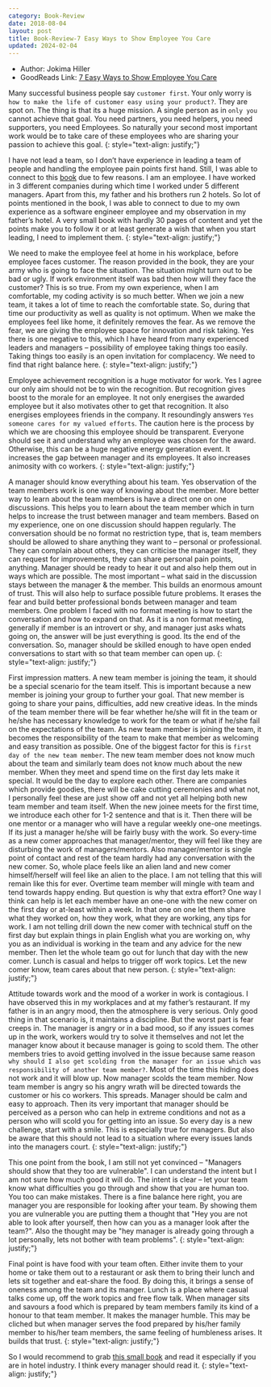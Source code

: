 ```yaml
---
category: Book-Review
date: 2018-08-04
layout: post
title: Book-Review-7 Easy Ways to Show Employee You Care
updated: 2024-02-04
---
```


- Author: Jokima Hiller
- GoodReads Link: [7 Easy Ways to Show Employee You Care](https://www.goodreads.com/book/show/30065630-7-easy-ways-to-show-your-employees-you-care)

Many successful business people say `customer first`. Your only worry is `how to make the life of customer easy using your product?`. They are spot on. The thing is that its a huge mission. A single person as in `only you` cannot achieve that goal. You need partners, you need helpers, you need supporters, you need Employees. So naturally your second most important work would be to take care of these employees who are sharing your passion to achieve this goal.
{: style="text-align: justify;"}

I have not lead a team, so I don’t have experience in leading a team of people and handling the employee pain points first hand. Still, I was able to connect to this [book](https://www.amazon.com/Employees-Booklet-Hotel-Managers-Others/dp/1478754613)  due to few reasons. I am an employee. I have worked in 3 different companies during which time I worked under 5 different managers. Apart from this, my father and his brothers run 2 hotels. So lot of points mentioned in the book, I was able to connect to due to my own experience as a software engineer employee and my observation in my father’s hotel. A very small book with hardly 30 pages of content and yet the points make you to follow it or at least generate a wish that when you start leading, I need to implement them.
{: style="text-align: justify;"}

We need to make the employee feel at home in his workplace, before employee faces customer. The reason provided in the book, they are your army who is going to face the situation. The situation might turn out to be bad or ugly. If work environment itself was bad then how will they face the customer? This is so true. From my own experience, when I am comfortable, my coding activity is so much better. When we join a new team, it takes a lot of time to reach the comfortable state. So, during that time our productivity as well as quality is not optimum. When we make the employees feel like home, it definitely removes the fear. As we remove the fear, we are giving the employee space for innovation and risk taking. Yes there is one negative to this, which I have heard from many experienced leaders and managers – possibility of employee taking things too easily. Taking things too easily is an open invitation for complacency. We need to find that right balance here.
{: style="text-align: justify;"}

Employee achievement recognition is a huge motivator for work. Yes I agree our only aim should not be to win the recognition. But recognition gives boost to the morale for an employee. It not only energises the awarded employee but it also motivates other to get that recognition. It also energises employees friends in the company. It resoundingly answers `Yes someone cares for my valued efforts`. The caution here is the process by which we are choosing this employee should be transparent. Everyone should see it and understand why an employee was chosen for the award. Otherwise, this can be a huge negative energy generation event. It increases the gap between manager and its employees. It also increases animosity with co workers.
{: style="text-align: justify;"}

A manager should know everything about his team. Yes observation of the team members work is one way of knowing about the member. More better way to learn about the team members is have a direct one on one discussions. This helps you to learn about the team member which in turn helps to increase the trust between manager and team members. Based on my experience, one on one discussion should happen regularly. The conversation should be no format no restriction type, that is, team members should be allowed to share anything they want to – personal or professional. They can complain about others, they can criticise the manager itself, they can request for improvements, they can share personal pain points, anything. Manager should be ready to hear it out and also help them out in ways which are possible. The most important – what said in the discussion stays between the manager & the member. This builds an enormous amount of trust. This will also help to surface possible future problems. It erases the fear and build better professional bonds between manager and team members. One problem I faced with no format meeting is how to start the conversation and how to expand on that. As it is a non format meeting, generally if member is an introvert or shy, and manager just asks whats going on, the answer will be just everything is good. Its the end of the conversation. So, manager should be skilled enough to have open ended conversations to start with so that team member can open up.
{: style="text-align: justify;"}

First impression matters. A new team member is joining the team, it should be a special scenario for the team itself. This is important because a new member is joining your group to further your goal. That new member is going to share your pains, difficulties, add new creative ideas. In the minds of the team member there will be fear whether he/she will fit in the team or he/she has necessary knowledge to work for the team or what if he/she fail on the expectations of the team. As new team member is joining the team, it becomes the responsibility of the team to make that member as welcoming and easy transition as possible. One of the biggest factor for this is `first day of the new team member`. The new team member does not know much about the team and similarly team does not know much about the new member. When they meet and spend time on the first day lets make it special. It would be the day to explore each other. There are companies which provide goodies, there will be cake cutting ceremonies and what not, I personally feel these are just show off and not yet all helping both new team member and team itself. When the new joinee meets for the first time, we introduce each other for 1-2 sentence and that is it. Then there will be one mentor or a manager who will have a regular weekly one-one meetings. If its just a manager he/she will be fairly busy with the work. So every-time as a new comer approaches that manager/mentor, they will feel like they are disturbing the work of managers/mentors. Also manager/mentor is single point of contact and rest of the team hardly had any conversation with the new comer. So, whole place feels like an alien land and new comer himself/herself will feel like an alien to the place. I am not telling that this will remain like this for ever. Overtime team member will mingle with team and tend towards happy ending. But question is why that extra effort? One way I think can help is let each member have an one-one with the new comer on the first day or at-least within a week. In that one on one let them share what they worked on, how they work, what they are working, any tips for work. I am not telling drill down the new comer with technical stuff on the first day but explain things in plain English what you are working on, why you as an individual is working in the team and any advice for the new member. Then let the whole team go out for lunch that day with the new comer. Lunch is casual and helps to trigger off work topics. Let the new comer know, team cares about that new person.
{: style="text-align: justify;"}

Attitude towards work and the mood of a worker in work is contagious. I have observed this in my workplaces and at my father’s restaurant. If my father is in an angry mood, then the atmosphere is very serious. Only good thing in that scenario is, it maintains a discipline. But the worst part is fear creeps in. The manager is angry or in a bad mood, so if any issues comes up in the work, workers would try to solve it themselves and not let the manager know about it because manager is going to scold them. The other members tries to avoid getting involved in the issue because same reason `why should I also get scolding from the manager for an issue which was responsibility of another team member?`. Most of the time this hiding does not work and it will blow up. Now manager scolds the team member. Now team member is angry so his angry wrath will be directed towards the customer or his co workers. This spreads. Manager should be calm and easy to approach. Then its very important that manager should be perceived as a person who can help in extreme conditions and not as a person who will scold you for getting into an issue. So every day is a new challenge, start with a smile. This is especially true for managers. But also be aware that this should not lead to a situation where every issues lands into the managers court.
{: style="text-align: justify;"}

This one point from the book, I am still not yet convinced – "Managers should show that they too are vulnerable". I can understand the intent but I am not sure how much good it will do. The intent is clear – let your team know what difficulties you go through and show that you are human too. You too can make mistakes. There is a fine balance here right, you are manager you are responsible for looking after your team. By showing them you are vulnerable you are putting them a thought that "Hey you are not able to look after yourself, then how can you as a manager look after the team?". Also the thought may be "hey manager is already going through a lot personally, lets not bother with team problems".
{: style="text-align: justify;"}

Final point is have food with your team often. Either invite them to your home or take them out to a restaurant or ask them to bring their lunch and lets sit together and eat-share the food. By doing this, it brings a sense of oneness among the team and its manger. Lunch is a place where casual talks come up, off the work topics and free flow talk. When manager sits and savours a food which is prepared by team members family its kind of a honour to that team member. It makes the manager humble. This may be cliched but when manager serves the food prepared by his/her family member to his/her team members, the same feeling of humbleness arises. It builds that trust.
{: style="text-align: justify;"}

So I would recommend to grab [this small book](https://www.amazon.com/Employees-Booklet-Hotel-Managers-Others/dp/1478754613) and read it especially if you are in hotel industry. I think every manager should read it.
{: style="text-align: justify;"}